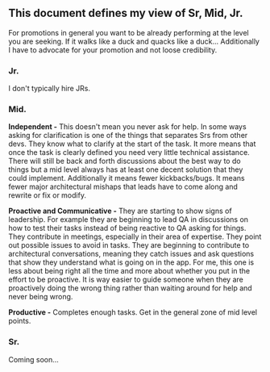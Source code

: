 ## This document defines my view of Sr, Mid, Jr.
For promotions in general you want to be already performing at the level you are seeking. If it walks like a duck and quacks like a duck... Additionally I have to advocate for your promotion and not loose credibility.

### Jr.
I don't typically hire JRs.

### Mid.
**Independent -** This doesn't mean you never ask for help. In some ways asking for clarification is one of the things that separates Srs from other devs. They know what to clarify at the start of the task. It more means that once the task is clearly defined you need very little technical assistance. There will still be back and forth discussions about the best way to do things but a mid level always has at least one decent solution that they could implement. Additionally it means fewer kickbacks/bugs. It means fewer major architectural mishaps that leads have to come along and rewrite or fix or modify.

**Proactive and Communicative -** They are starting to show signs of leadership. For example they are beginning to lead QA in discussions on how to test their tasks instead of being reactive to QA asking for things. They contribute in meetings, especially in their area of expertise. They point out possible issues to avoid in tasks. They are beginning to contribute to architectural conversations, meaning they catch issues and ask questions that show they understand what is going on in the app. For me, this one is less about being right all the time and more about whether you put in the effort to be proactive. It is way easier to guide someone when they are proactively doing the wrong thing rather than waiting around for help and never being wrong.

**Productive -** Completes enough tasks. Get in the general zone of mid level points.

### Sr.
Coming soon...
